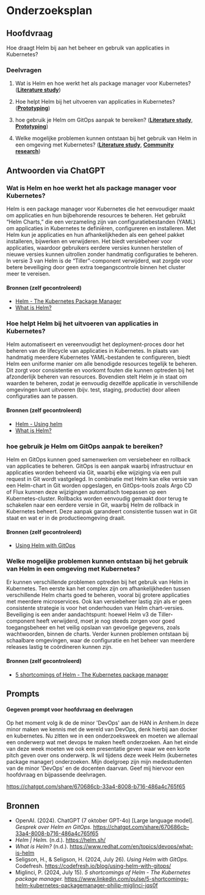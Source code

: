 # Onderzoeksplan

## Hoofdvraag
Hoe draagt Helm bij aan het beheer en gebruik van applicaties in Kubernetes?

### Deelvragen

1. Wat is Helm en hoe werkt het als package manager voor Kubernetes? ([**Literature study**](https://www.ictresearchmethods.nl/library/literature-study/))

2. Hoe helpt Helm bij het uitvoeren van applicaties in Kubernetes? ([**Prototyping**](https://www.ictresearchmethods.nl/workshop/prototyping/))

3. hoe gebruik je Helm om GitOps aanpak te bereiken? ([**Literature study**](https://www.ictresearchmethods.nl/library/literature-study/), [**Prototyping**](https://www.ictresearchmethods.nl/workshop/prototyping/))

4. Welke mogelijke problemen kunnen ontstaan bij het gebruik van Helm in een omgeving met Kubernetes? ([**Literature study**](https://www.ictresearchmethods.nl/library/literature-study/), [**Community research**](https://www.ictresearchmethods.nl/library/community-research/))

## Antwoorden via ChatGPT

### Wat is Helm en hoe werkt het als package manager voor Kubernetes?
Helm is een package manager voor Kubernetes die het eenvoudiger maakt om applicaties en hun bijbehorende resources te beheren. Het gebruikt “Helm Charts,” die een verzameling zijn van configuratiebestanden (YAML) om applicaties in Kubernetes te definiëren, configureren en installeren. Met Helm kun je applicaties en hun afhankelijkheden als een geheel pakket installeren, bijwerken en verwijderen. Het biedt versiebeheer voor applicaties, waardoor gebruikers eerdere versies kunnen herstellen of nieuwe versies kunnen uitrollen zonder handmatig configuraties te beheren. In versie 3 van Helm is de “Tiller”-component verwijderd, wat zorgde voor betere beveiliging door geen extra toegangscontrole binnen het cluster meer te vereisen.

#### Bronnen (zelf gecontroleerd)
- [Helm - The Kubernetes Package Manager](https://helm.sh/)
- [What is Helm?](https://www.redhat.com/en/topics/devops/what-is-helm)

### Hoe helpt Helm bij het uitvoeren van applicaties in Kubernetes?
Helm automatiseert en vereenvoudigt het deployment-proces door het beheren van de lifecycle van applicaties in Kubernetes. In plaats van handmatig meerdere Kubernetes YAML-bestanden te configureren, biedt Helm een uniforme manier om alle benodigde resources tegelijk te beheren. Dit zorgt voor consistentie en voorkomt fouten die kunnen optreden bij het afzonderlijk beheren van resources. Bovendien stelt Helm je in staat om waarden te beheren, zodat je eenvoudig dezelfde applicatie in verschillende omgevingen kunt uitvoeren (bijv. test, staging, productie) door alleen configuraties aan te passen.

#### Bronnen (zelf gecontroleerd)
- [Helm - Using helm](https://helm.sh/docs/intro/using_helm/)
- [What is Helm?](https://www.redhat.com/en/topics/devops/what-is-helm)

### hoe gebruik je Helm om GitOps aanpak te bereiken?
Helm en GitOps kunnen goed samenwerken om versiebeheer en rollback van applicaties te beheren. GitOps is een aanpak waarbij infrastructuur en applicaties worden beheerd via Git, waarbij elke wijziging via een pull request in Git wordt vastgelegd. In combinatie met Helm kan elke versie van een Helm-chart in Git worden opgeslagen, en GitOps-tools zoals Argo CD of Flux kunnen deze wijzigingen automatisch toepassen op een Kubernetes-cluster. Rollbacks worden eenvoudig gemaakt door terug te schakelen naar een eerdere versie in Git, waarbij Helm de rollback in Kubernetes beheert. Deze aanpak garandeert consistentie tussen wat in Git staat en wat er in de productieomgeving draait.

#### Bronnen (zelf gecontroleerd)
- [Using Helm with GitOps](https://codefresh.io/blog/using-helm-with-gitops/)

### Welke mogelijke problemen kunnen ontstaan bij het gebruik van Helm in een omgeving met Kubernetes?
Er kunnen verschillende problemen optreden bij het gebruik van Helm in Kubernetes. Ten eerste kan het complex zijn om afhankelijkheden tussen verschillende Helm charts goed te beheren, vooral bij grotere applicaties met meerdere microservices. Ook kan versiebeheer lastig zijn als er geen consistente strategie is voor het onderhouden van Helm chart-versies. Beveiliging is een ander aandachtspunt: hoewel Helm v3 de Tiller-component heeft verwijderd, moet je nog steeds zorgen voor goed toegangsbeheer en het veilig opslaan van gevoelige gegevens, zoals wachtwoorden, binnen de charts. Verder kunnen problemen ontstaan bij schaalbare omgevingen, waar de configuratie en het beheer van meerdere releases lastig te coördineren kunnen zijn.

#### Bronnen (zelf gecontroleerd)
- [5 shortcomings of Helm - The Kubernetes package manager](https://www.linkedin.com/pulse/5-shortcomings-helm-kubernetes-packagemanager-philip-miglinci-jqs0f)

## Prompts
#### Gegeven prompt voor hoofdvraag en deelvragen
Op het moment volg ik de de minor 'DevOps' aan de HAN in Arnhem.In deze minor maken we kennis met de wereld van DevOps, denk hierbij aan docker en kubernetes. Nu zitten we in een onderzoeksweek en moeten we allemaal een onderwerp wat met devops te maken heeft onderzoeken. Aan het einde van deze week moeten we ook een presentatie geven waar we een korte pitch geven over ons onderwerp. Ik wil tijdens deze week Helm (kubernetes package manager) onderzoeken. Mijn doelgroep zijn mijn medestudenten van de minor 'DevOps' en de docenten daarvan. Geef mij hiervoor een hoofdvraag en bijpassende deelvragen.

https://chatgpt.com/share/670686cb-33a4-8008-b716-486a4c765f65 

## Bronnen
- OpenAI. (2024). ChatGPT (7 oktober GPT-4o) [Large language model]. *Gesprek over Helm en GitOps.* https://chatgpt.com/share/670686cb-33a4-8008-b716-486a4c765f65 
- *Helm | Helm.* (n.d.). https://helm.sh/
- *What is Helm?* (n.d.). https://www.redhat.com/en/topics/devops/what-is-helm
- Seligson, H., & Seligson, H. (2024, July 26). *Using Helm with GitOps.* Codefresh. https://codefresh.io/blog/using-helm-with-gitops/
- Miglinci, P. (2024, July 15). *5 shortcomings of Helm - The Kubernetes package manager.* https://www.linkedin.com/pulse/5-shortcomings-helm-kubernetes-packagemanager-philip-miglinci-jqs0f


